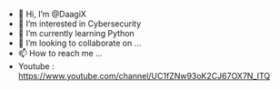 - 👋 Hi, I’m @DaagiX
- 👀 I’m interested in Cybersecurity
- 🌱 I’m currently learning Python
- 💞️ I’m looking to collaborate on ...
- 📫 How to reach me ...
- Youtube : https://www.youtube.com/channel/UC1fZNw93oK2CJ67OX7N_ITQ

<!---
DaagiX/DaagiX is a ✨ special ✨ repository because its `README.md` (this file) appears on your GitHub profile.
You can click the Preview link to take a look at your changes.
--->
